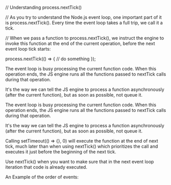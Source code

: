// Understanding process.nextTick()

// As you try to understand the Node.js event loop, one important part of it is process.nextTick(). Every time the event loop takes a full trip, we call it a tick.

// When we pass a function to process.nextTick(), we instruct the engine to invoke this function at the end of the current operation, before the next event loop tick starts:   

process.nextTick(() => {
  // do something
});

The event loop is busy processing the current function code. When this operation ends, the JS engine runs all the functions passed to nextTick calls during that operation.

It's the way we can tell the JS engine to process a function asynchronously (after the current function), but as soon as possible, not queue it.

The event loop is busy processing the current function code. When this operation ends, the JS engine runs all the functions passed to nextTick calls during that operation.

It's the way we can tell the JS engine to process a function asynchronously (after the current function), but as soon as possible, not queue it.

Calling setTimeout(() => {}, 0) will execute the function at the end of next tick, much later than when using nextTick() which prioritizes the call and executes it just before the beginning of the next tick.

Use nextTick() when you want to make sure that in the next event loop iteration that code is already executed.

An Example of the order of events: